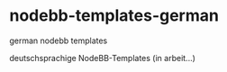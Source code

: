 nodebb-templates-german
=======================

german nodebb templates

deutschsprachige NodeBB-Templates (in arbeit...)

